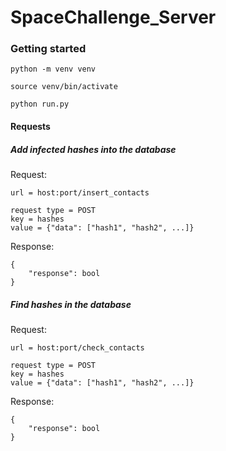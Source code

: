 # SpaceChallenge_Server

### Getting started
`python -m venv venv`

`source venv/bin/activate`

`python run.py`

#### Requests

##### Add infected hashes into the database
Request:

`url = host:port/insert_contacts`
```
request type = POST
key = hashes
value = {"data": ["hash1", "hash2", ...]}
```

Response:
```
{
    "response": bool
}
```


##### Find hashes in the database
Request:

`url = host:port/check_contacts`
```
request type = POST
key = hashes
value = {"data": ["hash1", "hash2", ...]}
```

Response:
```
{
    "response": bool
}
```

